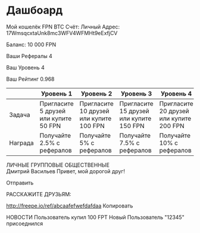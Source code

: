 # Дашбоард

Мой кошелёк
FPN	BTC
Счёт: Личный
Адрес: 17WmsqcxtaUnk8mc3WFV4WFMHt9eExfjCV

Баланс: 10 000 FPN

Ваши Рефералы
4

Ваш Уровень
4

Ваш Рейтинг
0.968


|  | Уровень 1 | Уровень 2 | Уровень 3 | Уровень 4 |
| -- | -- | -- | -- | -- |
| Задача | Пригласите 5 друзей или купите 50 FPN | Пригласите 10 друзей или купите 100 FPN | Пригласите 15 друзей или купите 150 FPN | Пригласите 20 друзей или купите 200 FPN |
| Награда | Получайте 2.5% с рефералов | Получайте 5% с рефералов | Получайте 7.5% с рефералов | Получайте 10% с рефералов |


ЛИЧНЫЕ ГРУППОВЫЕ ОБЩЕСТВЕННЫЕ  
Дмитрий Васильев
Привет, мой дорогой друг!

Отправить


РАССКАЖИТЕ ДРУЗЬЯМ:

http://freepe.io/ref/abcaafefwefdafdaa
 Копировать
      
НОВОСТИ
Пользователь купил 100 FPT
Новый Пользователь "12345" 
присоеднился
